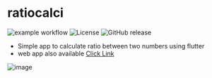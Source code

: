# ratiocalci

![example workflow](https://github.com/vishnumur777/ratio-calculator-flutter/actions/workflows/deploy-apk.yml/badge.svg)  ![License](https://img.shields.io/github/license/vishnumur777/ratio-calculator-flutter)  ![GitHub release](https://img.shields.io/github/v/release/vishnumur777/ratio-calculator-flutter?include_prereleases)

- Simple app to calculate ratio between two numbers using flutter
- web app also available [Click Link](https://flutter-app-ratio-calci.web.app/#/)

![image](https://github.com/user-attachments/assets/5d1a9934-4fe0-4441-b64f-4715ac6d951c)

